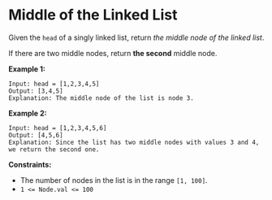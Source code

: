 # Middle of the Linked List

Given the ```head``` of a singly linked list, return *the middle node of the linked list*.

If there are two middle nodes, return **the second** middle node.

**Example 1:**

```
Input: head = [1,2,3,4,5]
Output: [3,4,5]
Explanation: The middle node of the list is node 3.
```

**Example 2:**

```
Input: head = [1,2,3,4,5,6]
Output: [4,5,6]
Explanation: Since the list has two middle nodes with values 3 and 4, we return the second one.
```

**Constraints:**

- The number of nodes in the list is in the range ```[1, 100]```.
- ```1 <= Node.val <= 100```